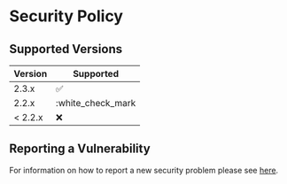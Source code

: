 # Security Policy

## Supported Versions

| Version | Supported          |
| ------- | ------------------ |
| 2.3.x   | :white_check_mark: |
| 2.2.x   | :white_check_mark                |
| < 2.2.x | :x:                |

## Reporting a Vulnerability

For information on how to report a new security problem please see [here](https://www.apache.org/security/).

